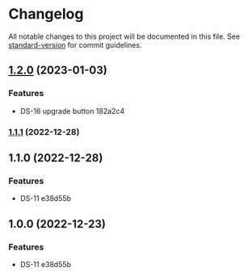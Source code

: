 # Changelog

All notable changes to this project will be documented in this file. See [standard-version](https://github.com/conventional-changelog/standard-version) for commit guidelines.

## [1.2.0](///compare/v1.1.1...v1.2.0) (2023-01-03)


### Features

* DS-16 upgrade button 182a2c4

### [1.1.1](///compare/v1.1.0...v1.1.1) (2022-12-28)

## 1.1.0 (2022-12-28)


### Features

* DS-11 e38d55b

## 1.0.0 (2022-12-23)


### Features

* DS-11 e38d55b
